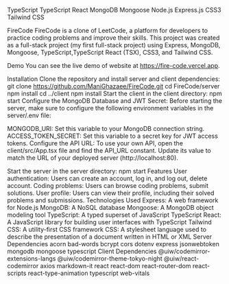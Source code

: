 TypeScript TypeScript React MongoDB Mongoose Node.js Express.js CSS3 Tailwind CSS

FireCode
FireCode is a clone of LeetCode, a platform for developers to practice coding problems and improve their skills. This project was created as a full-stack project (my first full-stack project) using Express, MongoDB, Mongoose, TypeScript,TypeScript React (TSX), CSS3, and Tailwind CSS.

Demo
You can see the live demo of website at https://fire-code.vercel.app.

Installation
Clone the repository and install server and client dependencies:
git clone https://github.com/ManiGhazaee/FireCode.git
cd FireCode/server
npm install
cd ../client
npm install
Start the client in the client directory:
npm start
Configure the MongoDB Database and JWT Secret:
Before starting the server, make sure to configure the following environment variables in the server/.env file:

MONGODB_URI: Set this variable to your MongoDB connection string.
ACCESS_TOKEN_SECRET: Set this variable to a secret key for JWT access tokens.
Configure the API URL:
To use your own API, open the client/src/App.tsx file and find the API_URL constant. Update its value to match the URL of your deployed server (http://localhost:80).

Start the server in the server directory:
npm start
Features
User authentication: Users can create an account, log in, and log out, delete account.
Coding problems: Users can browse coding problems, submit solutions.
User profile: Users can view their profile, including their solved problems and submissions.
Technologies Used
Express: A web framework for Node.js
MongoDB: A NoSQL database
Mongoose: A MongoDB object modeling tool
TypeScript: A typed superset of JavaScript
TypeScript React: A JavaScript library for building user interfaces with TypeScript
Tailwind CSS: A utility-first CSS framework
CSS: A stylesheet language used to describe the presentation of a document written in HTML or XML
Server Dependencies
acorn
bad-words
bcrypt
cors
dotenv
express
jsonwebtoken
mongodb
mongoose
typescript
Client Dependencies
@uiw/codemirror-extensions-langs
@uiw/codemirror-theme-tokyo-night
@uiw/react-codemirror
axios
markdown-it
react
react-dom
react-router-dom
react-scripts
react-type-animation
typescript
web-vitals
